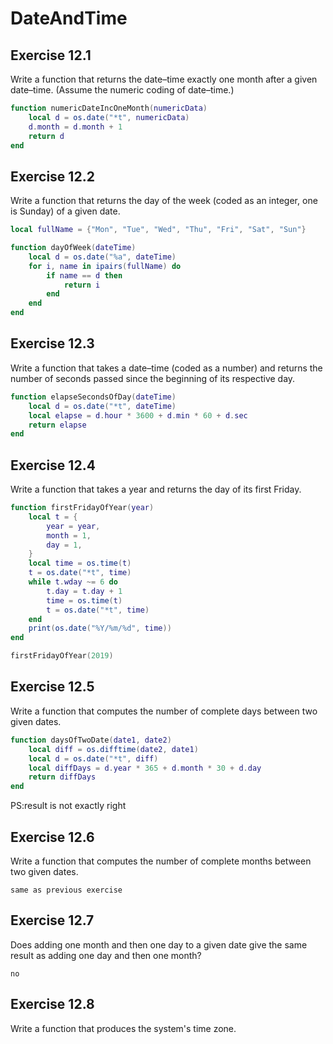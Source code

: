 # DateAndTime #

## Exercise 12.1 ##

Write a function that returns the date–time exactly one month after a given date–time. (Assume the numeric coding of date–time.)

```lua
function numericDateIncOneMonth(numericData)
    local d = os.date("*t", numericData)
    d.month = d.month + 1
    return d
end
```

## Exercise 12.2 ##

Write a function that returns the day of the week (coded as an integer, one is Sunday) of a given date.

```lua
local fullName = {"Mon", "Tue", "Wed", "Thu", "Fri", "Sat", "Sun"}

function dayOfWeek(dateTime)
    local d = os.date("%a", dateTime)
    for i, name in ipairs(fullName) do
        if name == d then
            return i
        end
    end
end
```

## Exercise 12.3 ##

Write a function that takes a date–time (coded as a number) and returns the number of seconds passed since the beginning of its respective day.

```lua
function elapseSecondsOfDay(dateTime)
    local d = os.date("*t", dateTime)
    local elapse = d.hour * 3600 + d.min * 60 + d.sec
    return elapse
end
```

## Exercise 12.4 ##

Write a function that takes a year and returns the day of its first Friday.

```lua
function firstFridayOfYear(year)
    local t = {
        year = year,
        month = 1,
        day = 1,
    }
    local time = os.time(t)
    t = os.date("*t", time)
    while t.wday ~= 6 do
        t.day = t.day + 1
        time = os.time(t)
        t = os.date("*t", time)
    end
    print(os.date("%Y/%m/%d", time))
end

firstFridayOfYear(2019)
```

## Exercise 12.5 ##

Write a function that computes the number of complete days between two given dates.

```lua
function daysOfTwoDate(date1, date2)
    local diff = os.difftime(date2, date1)
    local d = os.date("*t", diff)
    local diffDays = d.year * 365 + d.month * 30 + d.day
    return diffDays
end

```

PS:result is not exactly right

## Exercise 12.6 ##

Write a function that computes the number of complete months between two given dates.

``same as previous exercise``

## Exercise 12.7 ##

Does adding one month and then one day to a given date give the same result as adding one day and then one month?

``no``

## Exercise 12.8 ##

Write a function that produces the system's time zone.

